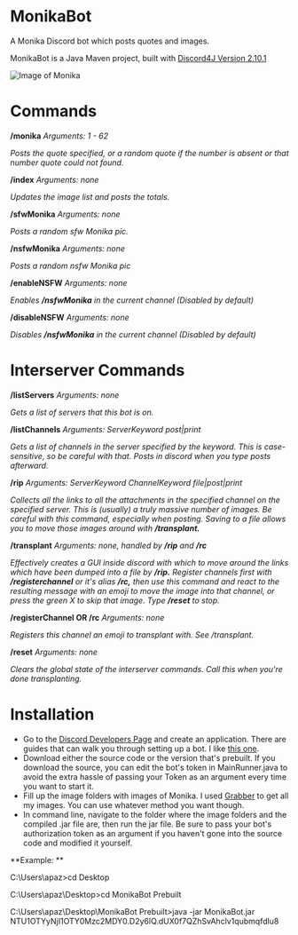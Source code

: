 # MonikaBot
A Monika Discord bot which posts quotes and images.

MonikaBot is a Java Maven project, built with [Discord4J Version 2.10.1](https://mvnrepository.com/artifact/com.discord4j/Discord4J/2.10.1)

![Image of Monika](https://cdn.discordapp.com/attachments/438166360749637652/613181081352667166/monika.png)


# Commands  

**/monika** *Arguments: 1 - 62*

*Posts the quote specified, or a random quote if the number is absent or that number quote could not found.*  

**/index** *Arguments: none*

*Updates the image list and posts the totals.*  

**/sfwMonika** *Arguments: none*

*Posts a random sfw Monika pic.*  


**/nsfwMonika** *Arguments: none*

*Posts a random nsfw Monika pic*  

**/enableNSFW** *Arguments: none*

*Enables **/nsfwMonika** in the current channel (Disabled by default)*  

**/disableNSFW** *Arguments: none*

*Disables **/nsfwMonika** in the current channel (Disabled by default)*


# Interserver Commands
**/listServers** *Arguments: none*

*Gets a list of servers that this bot is on.*

**/listChannels** *Arguments: ServerKeyword post|print*

*Gets a list of channels in the server specified by the keyword. This is case-sensitive, so be careful with that. Posts in discord when you type posts afterward.*

**/rip** *Arguments: ServerKeyword ChannelKeyword file|post|print*

*Collects all the links to all the attachments in the specified channel on the specified server. This is (usually) a truly massive number of images. Be careful with this command, especially when posting. Saving to a file allows you to move those images around with **/transplant.***

**/transplant** *Arguments: none, handled by **/rip** and **/rc***

*Effectively creates a GUI inside discord with which to move around the links which have been dumped into a file by **/rip.** Register channels first with **/registerchannel** or it's alias **/rc,** then use this command and react to the resulting message with an emoji to move the image into that channel, or press the green X to skip that image. Type **/reset** to stop.*

**/registerChannel OR **/rc**** *Arguments: none*

*Registers this channel an emoji to transplant with. See /transplant.*

**/reset** *Arguments: none*

*Clears the global state of the interserver commands. Call this when you're done transplanting.*


# Installation
* Go to the [Discord Developers Page](https://discordapp.com/developers/applications/) and create an application. There are guides that can walk you through setting up a bot. I like [this one](https://github.com/reactiflux/discord-irc/wiki/Creating-a-discord-bot-&-getting-a-token).
* Download either the source code or the version that's prebuilt. If you download the source, you can edit the bot's token in MainRunner.java to avoid the extra hassle of passing your Token as an argument every time you want to start it.
* Fill up the image folders with images of Monika. I used [Grabber](https://github.com/Bionus/imgbrd-grabber) to get all my images. You can use whatever method you want though.
* In command line, navigate to the folder where the image folders and the compiled .jar file are, then run the jar file. Be sure to pass your bot's authorization token as an argument if you haven't gone into the source code and modified it yourself.


**Example: **

C:\Users\apaz>cd Desktop

C:\Users\apaz\Desktop>cd MonikaBot Prebuilt

C:\Users\apaz\Desktop\MonikaBot Prebuilt>java -jar MonikaBot.jar NTU1OTYyNjI1OTY0Mzc2MDY0.D2y6lQ.dUX0f7QZhSvAhclv1qubmqfdlu8
